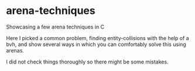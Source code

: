 # arena-techniques
Showcasing a few arena techniques in C

Here I picked a common problem, finding entity-collisions with the help of a bvh, and show several ways in which you can comfortably solve this using arenas.

I did not check things thoroughly so there might be some mistakes.